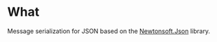 ﻿# What

Message serialization for JSON based on the [Newtonsoft.Json](https://www.nuget.org/packages/Newtonsoft.Json/) library.

